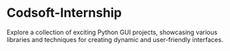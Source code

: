 # Codsoft-Internship
Explore a collection of exciting Python GUI projects, showcasing various libraries and techniques for creating dynamic and user-friendly interfaces.
